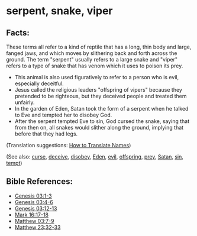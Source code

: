 # serpent, snake, viper #

## Facts: ##

These terms all refer to a kind of reptile that has a long, thin body and large, fanged jaws, and which moves by slithering back and forth across the ground. The term "serpent" usually refers to a large snake and "viper" refers to a type of snake that has venom which it uses to poison its prey.

* This animal is also used figuratively to refer to a person who is evil, especially deceitful.
* Jesus called the religious leaders "offspring of vipers" because they pretended to be righteous, but they deceived people and treated them unfairly.
* In the garden of Eden, Satan took the form of a serpent when he talked to Eve and tempted her to disobey God.
* After the serpent tempted Eve to sin, God cursed the snake, saying that from then on, all snakes would slither along the ground, implying that before that they had legs.

(Translation suggestions:  [How to Translate Names](en/ta-vol1/translate/man/translate-names))

(See also: [curse](../kt/curse.md), [deceive](../kt/deceive.md), [disobey](../other/disobey.md), [Eden](../other/eden.md), [evil](../kt/evil.md), [offspring](../other/offspring.md), [prey](../other/prey.md), [Satan](../kt/satan.md), [sin](../kt/sin.md), [tempt](../kt/tempt.md))

## Bible References: ##

* [Genesis 03:1-3](en/tn/gen/help/03/01)
* [Genesis 03:4-6](en/tn/gen/help/03/04)
* [Genesis 03:12-13](en/tn/gen/help/03/12)
* [Mark 16:17-18](en/tn/mrk/help/16/17)
* [Matthew 03:7-9](en/tn/mat/help/03/07)
* [Matthew 23:32-33](en/tn/mat/help/23/32)